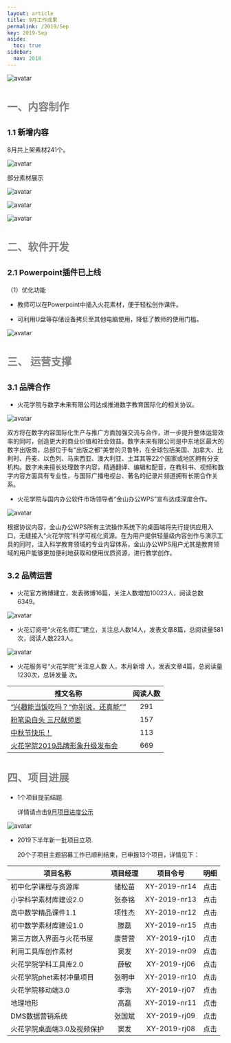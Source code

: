 ```yaml
---
layout: article
title: 9月工作成果
permalink: /2019/Sep
key: 2019-Sep
aside:
  toc: true
sidebar:
  nav: 2018
---
```


<bro/><bro/>

![avatar](images/20190900.png)

# <font size="5" color="gray">一、内容制作</font>

## <font size="4" >1.1 新增内容</font>

8月共上架素材241个。

![avatar](images/2019080901.png)

部分素材展示

![avatar](images/20190902.png)

![avatar](images/20190903.png)

![avatar](images/20190904.png)

# <font size="5" color="gray">二、软件开发</font>

## <font size="4" >2.1 Powerpoint插件已上线</font>

（1）优化功能

- 教师可以在Powerpoint中插入火花素材，便于轻松创作课件。

- 可利用U盘等存储设备拷贝至其他电脑使用，降低了教师的使用门槛。

![avatar](images/20190905.png)

# <font size="5" color="gray">三、	运营支撑</font>

## <font size="4" >3.1 品牌合作</font>

- 火花学院与数字未来有限公司达成推进数字教育国际化的相关协议。

![avatar](images/20190845.png)

双方将在数字内容国际化生产与推广方面加强交流与合作，进一步提升整体运营效率的同时，创造更大的商业价值和社会效益。数字未来有限公司是中东地区最大的数字出版商，总部位于有“出版之都”美誉的贝鲁特，在全球包括美国、加拿大、比利时、丹麦、以色列、马来西亚、澳大利亚、土耳其等22个国家或地区拥有分支机构。数字未来擅长处理数字内容，精通翻译、编辑和配音，在教科书、视频和数字内容方面具有专业性，与国际广播电视台、著名的纪录片频道拥有长期合作关系。

- 火花学院与国内办公软件市场领导者“金山办公WPS”宣布达成深度合作。

![avatar](images/20190844.png)

根据协议内容，金山办公WPS所有主流操作系统下的桌面端将先行提供应用入口，无缝接入“火花学院”科学可视化资源。在为用户提供轻量级内容创作与演示工具的同时，注入科学教育领域的专业内容体系，金山办公WPS用户尤其是教育领域的用户能够更加便利地获取和使用优质资源，进行教学创作。

## <font size="4" >3.2 品牌运营</font>

- 火花官方微博建立，发表微博16篇，关注人数增加10023人，阅读总数6349。

![avatar](images/20190830.png)

- 火花订阅号“火花名师汇”建立，关注总人数14人，发表文章8篇，总阅读量581次，阅读人数223人。

![avatar](images/20190929.png)

- 火花服务号“火花学院”关注总人数  人，本月新增  人，发表文章4篇，总阅读量1230次，总转发量  次。

| 推文名称 |  阅读人数  | 
|-------------|:------:|
[“兴趣能当饭吃吗？“你别说，还真能””](https://mp.weixin.qq.com/s/TCJD_NvXAfwVtknAfChS1Q)|	291|
[粉笔染白头 三尺献师恩](https://mp.weixin.qq.com/s/nDJ_rwn_FjUwa-TNYyvu6w)|	157|
[中秋节快乐！](https://mp.weixin.qq.com/s/X2MlrfRkgnEXMkRpHSGHQA)|	113|
[火花学院2019品牌形象升级发布会](https://mp.weixin.qq.com/s/VtxmtHura42mVM3f6jdUTg)|	669|

# <font size="5" color="gray">四、项目进展</font>

- 1个项目提前结题.
  
  详情请点击[9月项目进度公示](https://xiyue-team.github.io/doc_monthlyreport/project/Aug)
 
![avatar](images/20190833.png)

- 2019下半年新一批项目立项.

  20个子项目主题招募工作已顺利结束，已申报13个项目，详情见下：
  
| 项目名称 | 项目经理 | 项目令号 | 明细 |
|-------------|:------:|:------:|:------:|
|初中化学课程与资源库|	储松苗|XY-2019-nr14|点击 |
|小学科学素材库建设2.0|张泰铭|XY-2019-nr13| 点击  |
|高中数学精品课件1.1|项性杰|	XY-2019-nr12|  点击 |
|初中数学素材库建设1.0|滕磊|	XY-2019-nr15|   点击|
|第三方嵌入界面与火花书屋|康营营|	XY-2019-rj10|  点击 |
|利用工具库创作素材|窦发|	XY-2019-nr09| 点击  |
|火花学院学科工具库2.0|薛敏|	XY-2019-rj06| 点击  |
|火花学院phet素材冲量项目|张明申|	XY-2019-nr10|点击   |
|火花学院移动端3.0|李浩|	XY-2019-rj07|点击   |
|地理地形|高磊|XY-2019-nr11|  点击 |
|DMS数据营销系统|张国斌|XY-2019-rj09|  点击 |
|火花学院桌面端3.0及视频保护|窦发|XY-2019-rj08|点击   |


